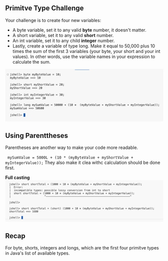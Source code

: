## Primitve Type Challenge
Your challenge is to create four new variables:
- A byte variable, set it to any valid <b>byte</b> number, it doesn't matter.
- A short variable, set it to any valid <b>short</b> number.
- An int variable, set it to any child <b>integer</b> number.
- Lastly, create a variable of type long. Make it equal to 50,000 plus 10 times the sum of the first 3 variables (your byte, your short and your int values). In other words, use the variable names in your expression to calculate the sum.

![challenge_1.png](challenge_1.png)

## Using Parenttheses

Parentheses are another way to make your code more readable.

<code> mySumValue = 5000L + (10 * (myByteValue + myShortValue + myIntegerValue));</code>
They also make it clea withc calculation should be done first.

<b>Full casting</b>
![full_casting.png](full_casting.png)

## Recap
For byte, shorts, integers and longs, which are the first four primitve types in Java's list of available types.